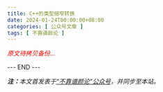 ```yaml
---
title: C++的类型缩窄转换
date: 2024-01-24T00:00:00+08:00
categories: [ 公众号文章 ]
tags: [ 不靠谱颜论 ]
---
```


<font color=red><i>原文待拷贝备份...</i></font>

<div class="p-5 text-center">--- END ---</div>

<i><b>注：</b>本文首发表于[“不靠谱颜论”公众号](https://mp.weixin.qq.com/s/Gjfi8TC1Y6dfuj6AFVbV4A)，并同步至本站。</i>
